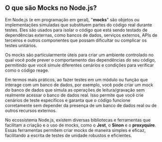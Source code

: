 ## O que são Mocks no Node.js?

Em Node.js (e em programação em geral), "**mocks**" são objetos ou implementações simuladas que substituem partes do código real durante testes. Eles são usados para isolar o código que está sendo testado de dependências externas, como bancos de dados, serviços externos, APIs de terceiros e outros componentes que possam dificultar ou complicar os testes unitários.

Os mocks são particularmente úteis para criar um ambiente controlado no qual você pode prever o comportamento das dependências do seu código, permitindo que você simule diferentes cenários e condições para verificar como o código reage.

Em termos mais práticos, ao fazer testes em um módulo ou função que interage com um banco de dados, por exemplo, você pode criar um mock do banco de dados que simula as operações de leitura/gravação sem realmente acessar o banco de dados real. Isso permite que você crie cenários de teste específicos e garanta que o código funcione corretamente sem depender da presença de um banco de dados real ou de outros recursos externos.

No ecossistema Node.js, existem diversas bibliotecas e ferramentas que facilitam a criação e o uso de mocks, como o **Jest**, o **Sinon** e o **proxyquire**. Essas ferramentas permitem criar mocks de maneira simples e eficaz, facilitando a escrita de testes de unidade robustos e eficientes.
